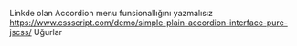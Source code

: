 Linkde olan Accordion menu funsionallığını yazmalısız
https://www.cssscript.com/demo/simple-plain-accordion-interface-pure-jscss/
Uğurlar
